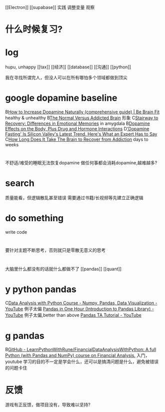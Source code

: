 [[Electron]]
[[supabase]]
实践 调整变量 观察
# 什么时候复习?
# log
hupu, unhappy
[[tax]]
[[经济]]
[[database]]
[[沟通]]
[[python]]

我在寻找所谓完人，但没人可以在所有哪怕多个领域都做到顶尖
# google dopamine baseline
B[How to Increase Dopamine Naturally (comprehensive guide) | Be Brain Fit](https://bebrainfit.com/increase-dopamine/)
	healthy & unhealthy
B[The Normal Versus Addicted Brain](http://www.uphs.upenn.edu/addiction/berman/neuro/dopamine.html)
	形象
C[Stairway to Recovery: Differences in Emotional Memories](http://www.uphs.upenn.edu/addiction/berman/neuro/memories.html)
	in amygdala
B[Dopamine Effects on the Body, Plus Drug and Hormone Interactions](https://www.healthline.com/health/dopamine-effects#how-it-makes-you-feel)
D['Dopamine Fasting' Is Silicon Valley's Latest Trend. Here's What an Expert Has to Say](https://www.sciencealert.com/dopamine-fasting-is-silicon-valley-s-latest-trend-here-s-what-an-expert-has-to-say)
C[How Long Does It Take The Brain to Recover from Addiction](https://pronghornpsych.com/how-long-for-the-brain-to-recover-from-addiction/)
	days to weeks
# 
不舒适/难受的睡眠无法恢复dopamine
做任何事都会消耗dopamine,越难越多?
# search
质量能看，但逻辑散乱甚至错误
需要通过书籍/长视频等先建立正确逻辑
# do something
write
code
# 
要针对主题不断思考，否则就只是零散无意义的思考
# 
大脑里什么都没有的话就什么都做不了
[[pandas]]
[[quant]]
# y python pandas
C[Data Analysis with Python Course - Numpy, Pandas, Data Visualization - YouTube](https://www.youtube.com/watch?v=GPVsHOlRBBI)
	例子太偏
[Pandas in One Hour (Introduction to Pandas Library) - YouTube](https://www.youtube.com/watch?v=E0fU5gaA3kE)
	例子太偏,better than above
[Pandas TA Tutorial - YouTube](https://www.youtube.com/watch?v=lij39o0_L2I)
# g pandas
B[GitHub - LearnPythonWithRune/FinancialDataAnalysisWithPython: A full Python (with Pandas and NumPy) course on Financial Analysis.](https://github.com/LearnPythonWithRune/FinancialDataAnalysisWithPython)
	入门，youtube
学习的目的不一定是学会什么，还可以是搞清问题是什么，避免被错误的问题卡住
# 反馈
游戏有正反馈，做项目没有，导致难以坚持?